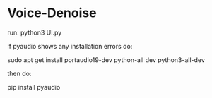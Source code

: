 # Voice-Denoise

run:
 python3 UI.py

if pyaudio shows any installation errors do:

 sudo apt get install portaudio19-dev python-all dev python3-all-dev

then do:

 pip install pyaudio
